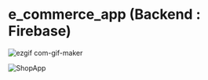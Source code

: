 # e_commerce_app (Backend : Firebase)

![ezgif com-gif-maker](https://user-images.githubusercontent.com/78031951/158563893-23f62b2a-9505-45dc-ab34-27a05320843f.gif)

![ShopApp](https://user-images.githubusercontent.com/78031951/158561373-fb5ea325-2449-4f25-9619-a30dec5170ba.png)



